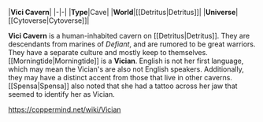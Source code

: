 |**Vici Cavern**|
|-|-|
|**Type**|Cave|
|**World**|[[Detritus\|Detritus]]|
|**Universe**|[[Cytoverse\|Cytoverse]]|

**Vici Cavern** is a human-inhabited cavern on [[Detritus\|Detritus]].
They are descendants from marines of *Defiant*, and are rumored to be great warriors. They have a separate culture and mostly keep to themselves.
[[Morningtide\|Morningtide]] is a **Vician**. English is not her first language, which may mean the Vician's are also not English speakers. Additionally, they may have a distinct accent from those that live in other caverns. [[Spensa\|Spensa]] also noted that she had a tattoo across her jaw that seemed to identify her as Vician.



https://coppermind.net/wiki/Vician